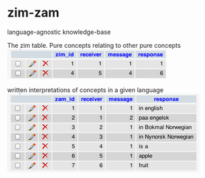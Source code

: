 zim-zam
=======

language-agnostic knowledge-base


The zim table. Pure concepts relating to other pure concepts
![zim table](http://github.com/chrisbratlien/zim-zam/raw/master/zim.png)


written interpretations of concepts in a given language
![zam table](http://github.com/chrisbratlien/zim-zam/raw/master/zam.png)